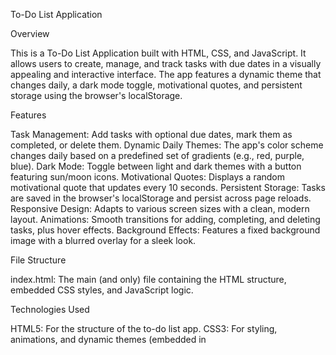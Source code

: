 To-Do List Application

Overview

This is a To-Do List Application built with HTML, CSS, and JavaScript. It allows users to create, manage, and track tasks with due dates in a visually appealing and interactive interface. The app features a dynamic theme that changes daily, a dark mode toggle, motivational quotes, and persistent storage using the browser's localStorage.

Features

Task Management: Add tasks with optional due dates, mark them as completed, or delete them.
Dynamic Daily Themes: The app's color scheme changes daily based on a predefined set of gradients (e.g., red, purple, blue).
Dark Mode: Toggle between light and dark themes with a button featuring sun/moon icons.
Motivational Quotes: Displays a random motivational quote that updates every 10 seconds.
Persistent Storage: Tasks are saved in the browser's localStorage and persist across page reloads.
Responsive Design: Adapts to various screen sizes with a clean, modern layout.
Animations: Smooth transitions for adding, completing, and deleting tasks, plus hover effects.
Background Effects: Features a fixed background image with a blurred overlay for a sleek look.

File Structure

index.html: The main (and only) file containing the HTML structure, embedded CSS styles, and JavaScript logic.

Technologies Used

HTML5: For the structure of the to-do list app.
CSS3: For styling, animations, and dynamic themes (embedded in <style> tags).
JavaScript: For task management, theme switching, and local storage (embedded in <script> tags).
Unsplash Images: Uses external background images for the body and header.

How It Works

Task Creation:
Enter a task in the text input and optionally select a due date.
Click "Add Task" or press Enter to add it to the list.
Task Interaction:
Check the box to mark a task as completed (strikes through the text).
Click the trash icon to delete a task with a smooth slide-out animation.

Theme Management:

The app sets a daily theme based on the day of the week (0-6).
Toggle between light and dark modes using the top-right button.

Motivation:

A random quote from a predefined list appears in the header and refreshes every 10 seconds.

Persistence:

Tasks are saved to localStorage whenever a task is added, completed, or deleted.
